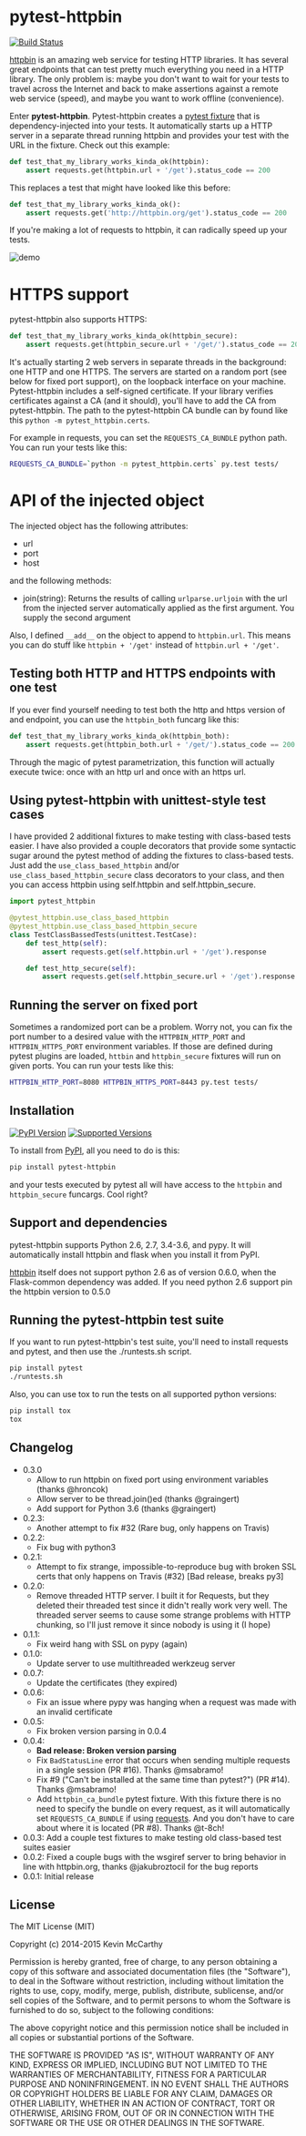 # pytest-httpbin

[![Build Status](https://travis-ci.org/kevin1024/pytest-httpbin.svg?branch=master)](https://travis-ci.org/kevin1024/pytest-httpbin)

[httpbin](https://httpbin.org/) is an amazing web service for testing HTTP libraries.  It has several great endpoints that can test pretty much everything you need in a HTTP library.  The only problem is: maybe you don't want to wait for your tests to travel across the Internet and back to make assertions against a remote web service (speed), and maybe you want to work offline (convenience).

Enter **pytest-httpbin**.  Pytest-httpbin creates a [pytest fixture](http://pytest.org/latest/fixture.html) that is dependency-injected into your tests.  It automatically starts up a HTTP server in a separate thread running httpbin and provides your test with the URL in the fixture.  Check out this example:

```python
def test_that_my_library_works_kinda_ok(httpbin):
    assert requests.get(httpbin.url + '/get').status_code == 200
```

This replaces a test that might have looked like this before:

```python
def test_that_my_library_works_kinda_ok():
    assert requests.get('http://httpbin.org/get').status_code == 200
```

If you're making a lot of requests to httpbin, it can radically speed up your tests.

![demo](http://i.imgur.com/heNOQLP.gif)


# HTTPS support

pytest-httpbin also supports HTTPS:

```python
def test_that_my_library_works_kinda_ok(httpbin_secure):
    assert requests.get(httpbin_secure.url + '/get/').status_code == 200
```

It's actually starting 2 web servers in separate threads in the background: one HTTP and one HTTPS. The servers are started on a random port (see below for fixed port support), on the loopback interface on your machine. Pytest-httpbin includes a self-signed certificate.  If your library verifies certificates against a CA (and it should), you'll have to add the CA from pytest-httpbin.  The path to the pytest-httpbin CA bundle can by found like this `python -m pytest_httpbin.certs`.

For example in requests, you can set the `REQUESTS_CA_BUNDLE` python path.  You can run your tests like this:

```bash
REQUESTS_CA_BUNDLE=`python -m pytest_httpbin.certs` py.test tests/
```

# API of the injected object

The injected object has the following attributes:

  * url
  * port
  * host

and the following methods:

  * join(string): Returns the results of calling `urlparse.urljoin` with the url from the injected server automatically applied as the first argument.  You supply the second argument

Also, I defined `__add__` on the object to append to `httpbin.url`.  This means you can do stuff like `httpbin + '/get'` instead of `httpbin.url + '/get'`.

## Testing both HTTP and HTTPS endpoints with one test

If you ever find yourself needing to test both the http and https version of and endpoint, you can use the `httpbin_both` funcarg like this:


```python
def test_that_my_library_works_kinda_ok(httpbin_both):
    assert requests.get(httpbin_both.url + '/get/').status_code == 200
```

Through the magic of pytest parametrization, this function will actually execute twice: once with an http url and once with an https url.

## Using pytest-httpbin with unittest-style test cases

I have provided 2 additional fixtures to make testing with class-based tests easier.  I have also provided a couple decorators that provide some syntactic sugar around the pytest method of adding the fixtures to class-based tests.  Just add the `use_class_based_httpbin` and/or `use_class_based_httpbin_secure` class decorators to your class, and then you can access httpbin using self.httpbin and self.httpbin_secure.

```python
import pytest_httpbin

@pytest_httpbin.use_class_based_httpbin
@pytest_httpbin.use_class_based_httpbin_secure
class TestClassBassedTests(unittest.TestCase):
    def test_http(self):
        assert requests.get(self.httpbin.url + '/get').response

    def test_http_secure(self):
        assert requests.get(self.httpbin_secure.url + '/get').response
```

## Running the server on fixed port

Sometimes a randomized port can be a problem. Worry not, you can fix the port number to a desired value with the `HTTPBIN_HTTP_PORT` and `HTTPBIN_HTTPS_PORT` environment variables. If those are defined during pytest plugins are loaded, `httbin` and `httpbin_secure` fixtures will run on given ports. You can run your tests like this:

```bash
HTTPBIN_HTTP_PORT=8080 HTTPBIN_HTTPS_PORT=8443 py.test tests/
```

## Installation

[![PyPI Version](https://img.shields.io/pypi/v/pytest-httpbin.svg)](https://pypi.python.org/pypi/pytest-httpbin)
[![Supported Versions](https://img.shields.io/pypi/pyversions/pytest-httpbin.svg)](https://pypi.python.org/pypi/pytest-httpbin)

To install from [PyPI](https://pypi.python.org/pypi/pytest-httpbin), all you need to do is this:

```bash
pip install pytest-httpbin
```

and your tests executed by pytest all will have access to the `httpbin` and `httpbin_secure` funcargs.  Cool right?

## Support and dependencies

pytest-httpbin supports Python 2.6, 2.7, 3.4-3.6, and pypy.  It will automatically install httpbin and flask when you install it from PyPI.

[httpbin](https://github.com/kennethreitz/httpbin) itself does not support python 2.6 as of version 0.6.0, when the Flask-common dependency was added.  If you need python 2.6 support pin the httpbin version to 0.5.0

## Running the pytest-httpbin test suite

If you want to run pytest-httpbin's test suite, you'll need to install requests and pytest, and then use the ./runtests.sh script.

```bash
pip install pytest
./runtests.sh
```

Also, you can use tox to run the tests on all supported python versions:

```bash
pip install tox
tox
```

## Changelog

* 0.3.0
  * Allow to run httpbin on fixed port using environment variables (thanks @hroncok)
  * Allow server to be thread.join()ed (thanks @graingert)
  * Add support for Python 3.6 (thanks @graingert)
* 0.2.3: 
  * Another attempt to fix #32 (Rare bug, only happens on Travis)
* 0.2.2: 
  * Fix bug with python3
* 0.2.1:
  * Attempt to fix strange, impossible-to-reproduce bug with broken SSL certs
    that only happens on Travis (#32) [Bad release, breaks py3]
* 0.2.0:
  * Remove threaded HTTP server.  I built it for Requests, but they deleted
    their threaded test since it didn't really work very well.  The threaded
    server seems to cause some strange problems with HTTP chunking, so I'll
    just remove it since nobody is using it (I hope)
* 0.1.1:
  * Fix weird hang with SSL on pypy (again)
* 0.1.0:
  * Update server to use multithreaded werkzeug server
* 0.0.7:
  * Update the certificates (they expired)
* 0.0.6:
  * Fix an issue where pypy was hanging when a request was made with an invalid
    certificate
* 0.0.5:
  * Fix broken version parsing in 0.0.4
* 0.0.4:
  * **Bad release: Broken version parsing**
  * Fix `BadStatusLine` error that occurs when sending multiple requests
    in a single session (PR #16). Thanks @msabramo!
  * Fix #9 ("Can't be installed at the same time than pytest?") (PR
    #14). Thanks @msabramo!
  * Add `httpbin_ca_bundle` pytest fixture. With this fixture there is
    no need to specify the bundle on every request, as it will
    automatically set `REQUESTS_CA_BUNDLE` if using
    [requests](http://docs.python-requests.org/). And you don't have to
    care about where it is located (PR #8). Thanks @t-8ch!
* 0.0.3: Add a couple test fixtures to make testing old class-based test suites
  easier
* 0.0.2: Fixed a couple bugs with the wsgiref server to bring behavior in line
  with httpbin.org, thanks @jakubroztocil for the bug reports
* 0.0.1: Initial release

## License

The MIT License (MIT)

Copyright (c) 2014-2015 Kevin McCarthy

Permission is hereby granted, free of charge, to any person obtaining a copy
of this software and associated documentation files (the "Software"), to deal
in the Software without restriction, including without limitation the rights
to use, copy, modify, merge, publish, distribute, sublicense, and/or sell
copies of the Software, and to permit persons to whom the Software is
furnished to do so, subject to the following conditions:

The above copyright notice and this permission notice shall be included in
all copies or substantial portions of the Software.

THE SOFTWARE IS PROVIDED "AS IS", WITHOUT WARRANTY OF ANY KIND, EXPRESS OR
IMPLIED, INCLUDING BUT NOT LIMITED TO THE WARRANTIES OF MERCHANTABILITY,
FITNESS FOR A PARTICULAR PURPOSE AND NONINFRINGEMENT. IN NO EVENT SHALL THE
AUTHORS OR COPYRIGHT HOLDERS BE LIABLE FOR ANY CLAIM, DAMAGES OR OTHER
LIABILITY, WHETHER IN AN ACTION OF CONTRACT, TORT OR OTHERWISE, ARISING FROM,
OUT OF OR IN CONNECTION WITH THE SOFTWARE OR THE USE OR OTHER DEALINGS IN
THE SOFTWARE.
